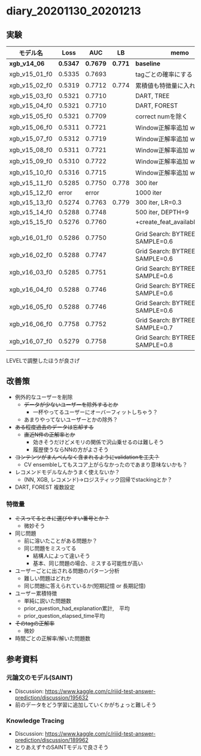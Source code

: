 # diary_20201130_20201213

## 実験
|モデル名|Loss|AUC|LB|memo|
|--|--|--|--|--|
|__xgb_v14_06__|__0.5347__|__0.7679__|__0.771__|__baseline__|
|xgb_v15_01_f0|0.5335|0.7693||tagごとの確率にする|
|xgb_v15_02_f0|0.5319|0.7712|0.774|累積値も特徴量に入れちゃう|
|xgb_v15_03_f0|0.5321|0.7710||DART, TREE|
|xgb_v15_04_f0|0.5321|0.7710||DART, FOREST|
|xgb_v15_05_f0|0.5321|0.7709||correct numを除く|
|xgb_v15_06_f0|0.5311|0.7721||Window正解率追加 w100|
|xgb_v15_07_f0|0.5312|0.7719||Window正解率追加 w100,200|
|xgb_v15_08_f0|0.5311|0.7721||Window正解率追加 w100,300|
|xgb_v15_09_f0|0.5310|0.7722||Window正解率追加 w200 only|
|xgb_v15_10_f0|0.5316|0.7715||Window正解率追加 w100~500|
|xgb_v15_11_f0|0.5285|0.7750|0.778|300 iter|
|xgb_v15_12_f0|error|error||1000 iter|
|xgb_v15_13_f0|0.5274|0.7763|0.779|300 iter, LR=0.3|
|xgb_v15_14_f0|0.5288|0.7748||500 iter, DEPTH=9|
|xgb_v15_15_f0|0.5276|0.7760||+create_feat_available_tag_rate|
||||||
|xgb_v16_01_f0|0.5286|0.7750||Grid Search: BYTREE=0.6, SAMPLE=0.6|
|xgb_v16_02_f0|0.5288|0.7747||Grid Search: BYTREE=0.7, SAMPLE=0.6|
|xgb_v16_03_f0|0.5285|0.7751||Grid Search: BYTREE=0.8, SAMPLE=0.6|
|xgb_v16_04_f0|0.5288|0.7746||Grid Search: BYTREE=0.9 SAMPLE=0.6|
|xgb_v16_05_f0|0.5288|0.7746||Grid Search: BYTREE=1.0, SAMPLE=0.6|
|xgb_v16_06_f0|0.7758|0.7752||Grid Search: BYTREE=0.8, SAMPLE=0.7|
|xgb_v16_07_f0|0.5279|0.7758||Grid Search: BYTREE=0.8, SAMPLE=0.8|

LEVELで調整したほうが良さげ


## 改善策
- 例外的なユーザーを削除
  - ~~データが少ないユーザーを除外するとか~~
    - 一杯やってるユーザーにオーバーフィットしちゃう？
  - あまりやってないユーザーとかの除外？
- ~~ある程度過去のデータは忘却する~~
  - ~~直近N件の正解率とか~~
    - 効きそうだけどメモリの関係で沢山乗せるのは難しそう
    - 履歴使うならNNの方がよさそう
- ~~コンテンツがまんべんなく含まれるようにvalidationを工夫？~~
  - CV ensembleしてもスコア上がらなかったのであまり意味ないかも？
- レコメンドモデルなんかうまく使えないか？
  - (NN, XGB, レコメンド)→ロジスティック回帰でstackingとか？
- DART, FOREST 複数設定

### 特徴量
- ~~ミスってるときに選びやすい番号とか？~~
  - 微妙そう
- 同じ問題
  - 前に溶いたことがある問題か？
  - 同じ問題をミスってる
    - 結構人によって違いそう
    - 基本、同じ問題の場合、ミスする可能性が高い
- ユーザーごとに出される問題のパターン分析
  - 難しい問題はどれか
  - 同じ問題に答えられているか(短期記憶 or 長期記憶)
- ユーザー累積特徴
  - 単純に説いた問題数
  - prior_question_had_explanation累計,　平均
  - prior_question_elapsed_time平均
- ~~そのtagの正解率~~
  - 微妙
- 時間ごとの正解率/解いた問題数



## 参考資料
### 元論文のモデル(SAINT)
- Discussion: https://www.kaggle.com/c/riiid-test-answer-prediction/discussion/195632
- 前のデータをどう学習に追加していくかがちょっと難しそう

### Knowledge Tracing
- Discussion: https://www.kaggle.com/c/riiid-test-answer-prediction/discussion/189962
- とりあえず↑のSAINTモデルで良さそう
